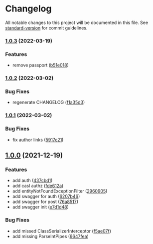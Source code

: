 # Changelog

All notable changes to this project will be documented in this file. See [standard-version](https://github.com/conventional-changelog/standard-version) for commit guidelines.

### [1.0.3](https://github.com/allohamora/nest-auth-example/compare/v1.0.2...v1.0.3) (2022-03-19)

### Features

- remove passport ([b51e018](https://github.com/allohamora/nest-auth-example/commit/b51e018a01bbd4fc00d118dfafe613a4ad62518e))

### [1.0.2](https://github.com/allohamora/nest-auth-example/compare/v1.0.1...v1.0.2) (2022-03-02)

### Bug Fixes

- regenerate CHANGELOG ([f1a35d3](https://github.com/allohamora/nest-auth-example/commit/f1a35d30b0fc4865966263894a27910dbfee36ac))

### [1.0.1](https://github.com/allohamora/nest-auth-example/compare/v1.0.0...v1.0.1) (2022-03-02)

### Bug Fixes

- fix author links ([5917c21](https://github.com/allohamora/nest-auth-example/commit/5917c21b2960e2b4adc9991b3d9b4745cb34222a))

## [1.0.0](https://github.com/allohamora/nest-auth-example/compare/437cbd1238ee9ff913dde26578790bcfff07a487...v1.0.0) (2021-12-19)

### Features

- add auth ([437cbd1](https://github.com/allohamora/nest-auth-example/commit/437cbd1238ee9ff913dde26578790bcfff07a487))
- add casl authz ([fde612a](https://github.com/allohamora/nest-auth-example/commit/fde612a58c002927dc4e73a9bd052a4ee958b0f0))
- add entityNotFoundExceptionFilter ([2960905](https://github.com/allohamora/nest-auth-example/commit/29609058ed89713d407286dfe5553c625ecec535))
- add swagger for auth ([6207b46](https://github.com/allohamora/nest-auth-example/commit/6207b4634438d22d424603270ebb15bc8b6949e3))
- add swagger for post ([76a8517](https://github.com/allohamora/nest-auth-example/commit/76a8517cbe4e931e1ad035945d01ba71217f6a02))
- add swagger init ([e7d1d48](https://github.com/allohamora/nest-auth-example/commit/e7d1d48a69a64c2249de2c83d2e26bd990170d8d))

### Bug Fixes

- add missed ClassSerializerInterceptor ([f5ae07f](https://github.com/allohamora/nest-auth-example/commit/f5ae07f674134087b526f0b5429e6342f663496e))
- add missing ParseIntPipes ([6647fea](https://github.com/allohamora/nest-auth-example/commit/6647fea61b9931688b8918999934bbc3aa6b0bbc))
